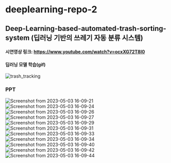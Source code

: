 deeplearning-repo-2
====================
Deep-Learning-based-automated-trash-sorting-system
(딥러닝 기반의 쓰레기 자동 분류 시스템)
----------------------------------------------------------------------------------

#### 시연영상 링크: https://www.youtube.com/watch?v=ocxXG72T8I0
#### 딥러닝 모델 학습(gif)
![trash_tracking](https://user-images.githubusercontent.com/124949127/235855287-90e8458c-e3c0-4682-bb46-a5037c635e03.gif)

### PPT
![Screenshot from 2023-05-03 16-09-21](https://user-images.githubusercontent.com/124949127/235852065-db6feb17-5a58-4aec-906d-a7881228ede3.png)
![Screenshot from 2023-05-03 16-09-24](https://user-images.githubusercontent.com/124949127/235852073-e30ada03-40aa-4da1-8d7f-636491a24247.png)
![Screenshot from 2023-05-03 16-09-26](https://user-images.githubusercontent.com/124949127/235852078-1e71b87d-2b53-4eed-8f3e-40e1895f1045.png)
![Screenshot from 2023-05-03 16-09-27](https://user-images.githubusercontent.com/124949127/235852082-61956f54-9db7-4a42-972a-e3d50c74b424.png)
![Screenshot from 2023-05-03 16-09-29](https://user-images.githubusercontent.com/124949127/235852084-54fe562a-d4cf-4ccd-afed-6c55b5e00485.png)
![Screenshot from 2023-05-03 16-09-31](https://user-images.githubusercontent.com/124949127/235852090-700c135c-737e-4945-a84e-9f074b9f2d21.png)
![Screenshot from 2023-05-03 16-09-33](https://user-images.githubusercontent.com/124949127/235852103-d329dac7-38b5-41ab-96ee-e6c6b630e447.png)
![Screenshot from 2023-05-03 16-09-34](https://user-images.githubusercontent.com/124949127/235852114-a256865d-f703-42d7-a1af-97bde80afb82.png)
![Screenshot from 2023-05-03 16-09-40](https://user-images.githubusercontent.com/124949127/235852126-3115df98-5817-40a8-bdc1-96322aea39ba.png)
![Screenshot from 2023-05-03 16-09-42](https://user-images.githubusercontent.com/124949127/235852129-aae5c789-b157-4230-ba31-cd36aa2d64d7.png)
![Screenshot from 2023-05-03 16-09-44](https://user-images.githubusercontent.com/124949127/235852134-7cd9627b-4c5d-4bcb-a36d-deb973e5c23c.png)
